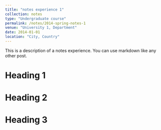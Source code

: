 ```yaml
---
title: "notes experience 1"
collection: notes
type: "Undergraduate course"
permalink: /notes/2014-spring-notes-1
venue: "University 1, Department"
date: 2014-01-01
location: "City, Country"
---
```


This is a description of a notes experience. You can use markdown like any other post.

Heading 1
======

Heading 2
======

Heading 3
======
